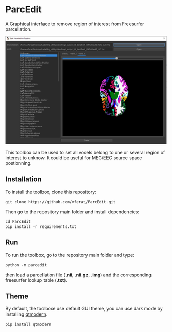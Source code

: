 # ParcEdit
A Graphical interface to remove region of interest from Freesurfer parcellation.

![alt text]( img/parcedit.PNG "Edit Parcellation Toolbox")

This toolbox can be used to set all voxels belong to one or several region of interest to unknow. It could be useful for MEG/EEG source space postionning.
## Installation

To install the toolbox, clone this repository:

`git clone https://github.com/vferat/ParcEdit.git`

Then go to the repository main folder and install dependencies:

```
cd ParcEdit
pip install -r requirements.txt
```

## Run

To run the toolbox, go to the repository main folder and type:

`python -m parcedit`

then load a parcellation file (**.nii**, **.nii.gz**, **.img**) and the corresponding freesurfer lookup table (**.txt**).

## Theme

By default, the toolboxe use default GUI theme, you can use dark mode by
installing [qtmodern](https://github.com/gmarull/qtmodern).

`pip install qtmodern`

